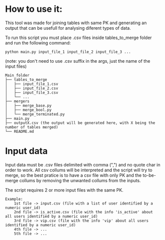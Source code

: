 # How to use it:
This tool was made for joining tables with same PK and generating an output that can be usefull for analysing diferent types of data.

To run this script you must place .csv files inside tables_to_merge folder and run the following command:
```
python main.py input_file_1 input_file_2 input_file_3 ...
```
(note: you don't need to use .csv suffix in the args, just the name of the input files)
```
Main_folder
├── tables_to_merge
│   ├── input_file_1.csv
│   ├── input_file_2.csv
│   ├── input_file_3.csv
│   └── ...
├── mergers
│   ├── merge_base.py
│   ├── merge_bool.py
│   └── merge_terminated.py
├── main.py
├── outputX.csv (the output will be generated here, with X being the number of tables merged)
└── README.md
```
# Input data
Input data must be .csv files delimited with comma (",") and no quote char in order to work. All csv collums will be interpreted and the script will try to merge, so the best pratice is to have a csv file with only PK and the to-be-merge collums by removing the unwanted collums from the inputs.


The script requires 2 or more input files with the same PK. 
```
Example:
    1st file -> input.csv (file with a list of user identified by a numeric user_id)
    2nd file -> is_active.csv (file with the info 'is_active' about all users identified by a numeric user_id)
    3rd file -> vip.csv (file with the info 'vip' about all users identified by a numeric user_id)
    4th file -> ...
    5th file -> ...
```